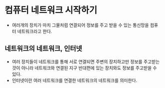 # 컴퓨터 네트워크 시작하기

- 여러개의 장치가 마치 그물처럼 연결되어 정보를 주고 받을 수 있는 통신망을 컴퓨터 네트워크라고 한다.

## 네트워크의 네트워크, 인터넷

- 여러 장치들이 네트워크를 통해 서로 연결되면 주변의 장치하고만 정보를 주고받는 것이 아니라 네트워크와 연결된 지구 반대편에 있는 장치와도 정보를 주고받을 수 있다.
- 인터넷이란 여러 네트워크를 연결한 네트워크의 네트워크를 의미한다.
